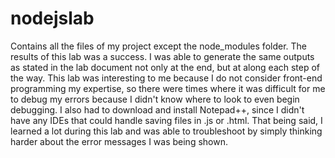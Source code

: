 # nodejslab
Contains all the files of my project except the node_modules folder.
The results of this lab was a success.
I was able to generate the same outputs as stated in the lab document not only at the end, but at along each step of the way.
This lab was interesting to me because I do not consider front-end programming my expertise,
so there were times where it was difficult for me to debug my errors because I didn't know where to look to even begin debugging.
I also had to download and install Notepad++, since I didn't have any IDEs that could handle saving files in .js or .html.
That being said, I learned a lot during this lab and was able to troubleshoot by simply thinking harder about the error messages I was being shown.
